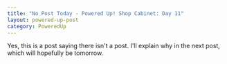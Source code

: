 ```yaml
---
title: "No Post Today - Powered Up! Shop Cabinet: Day 11"
layout: powered-up-post
category: PoweredUp
---
```

Yes, this is a post saying there isn't a post. I'll explain why in the next post, which will hopefully be tomorrow.

